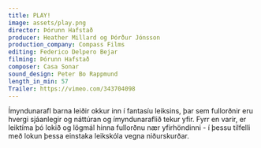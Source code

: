 ```yaml
---
title: PLAY!
image: assets/play.png
director: Þórunn Hafstað
producer: Heather Millard og Þórður Jónsson
production_company: Compass Films
editing: Federico Delpero Bejar
filming: Þórunn Hafstað
composer: Casa Sonar
sound_design: Peter Bo Rappmund
length_in_min: 57
Trailer: https://vimeo.com/343704098
---
```

Ímyndunarafl barna leiðir okkur inn í fantasíu leiksins, þar sem fullorðnir eru hvergi sjáanlegir og náttúran og ímyndunaraflið tekur yfir. Fyrr en varir, er leiktíma þó lokið og lögmál hinna fullorðnu nær yfirhöndinni - í þessu tilfelli með lokun þessa einstaka leikskóla vegna niðurskurðar.